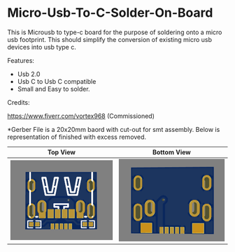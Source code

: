 # Micro-Usb-To-C-Solder-On-Board
This is Microusb to type-c board for the purpose of soldering onto a micro usb footprint. This should simplify the conversion of existing micro usb devices into usb type c.

Features:
- Usb 2.0
- Usb C to Usb C compatible
- Small and Easy to solder.

Credits:

https://www.fiverr.com/vortex968 (Commissioned)

*Gerber File is a 20x20mm baord with cut-out for smt assembly. Below is representation of finished with excess removed.

| Top View | Bottom  View |
| --- | ---|
| <img src="./Top-View.png" alt="Top View of Board" width="500px"> | <img src="./Bottom-View.png" alt="Bottom View of Board" width="500px"></div> |
